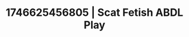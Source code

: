 ---
categories:
- AI-generated
- Glowing skin
- Sensual touch
- Gothic romance
- Pleasure mapping
- Neon-lit seduction
- ASMR
- Cosplay
image: /assets/images/1746625456805.jpg
layout: post
seo:
  description: Featured content with artistic Scat Fetish, ABDL Play. HD images available.
  keywords: Scat Fetish, ABDL Play
  og_image: /assets/images/1746625456805.jpg
  schema_type: VisualArtwork
tags:
- ABDL Play
- '#1746625456805'
- Scat Fetish
title: 1746625456805 | Scat Fetish ABDL Play
---